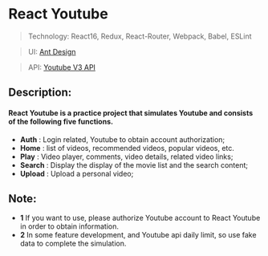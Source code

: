 # React Youtube

> Technology: React16, Redux, React-Router, Webpack, Babel, ESLint

> UI: [Ant Design](https://ant.design/)

> API: [Youtube V3 API](https://developers.google.com/youtube/v3/getting-started)

## Description:
#### React Youtube is a practice project that simulates Youtube and consists of the following five functions.

- **Auth** : Login related, Youtube to obtain account authorization;
- **Home** : list of videos, recommended videos, popular videos, etc.
- **Play** : Video player, comments, video details, related video links;
- **Search** : Display the display of the movie list and the search content;
- **Upload** : Upload a personal video;

## Note: 

- **1** If you want to use, please authorize Youtube account to React Youtube in order to obtain information.
- **2** In some feature development, and Youtube api daily limit, so use fake data to complete the simulation.

